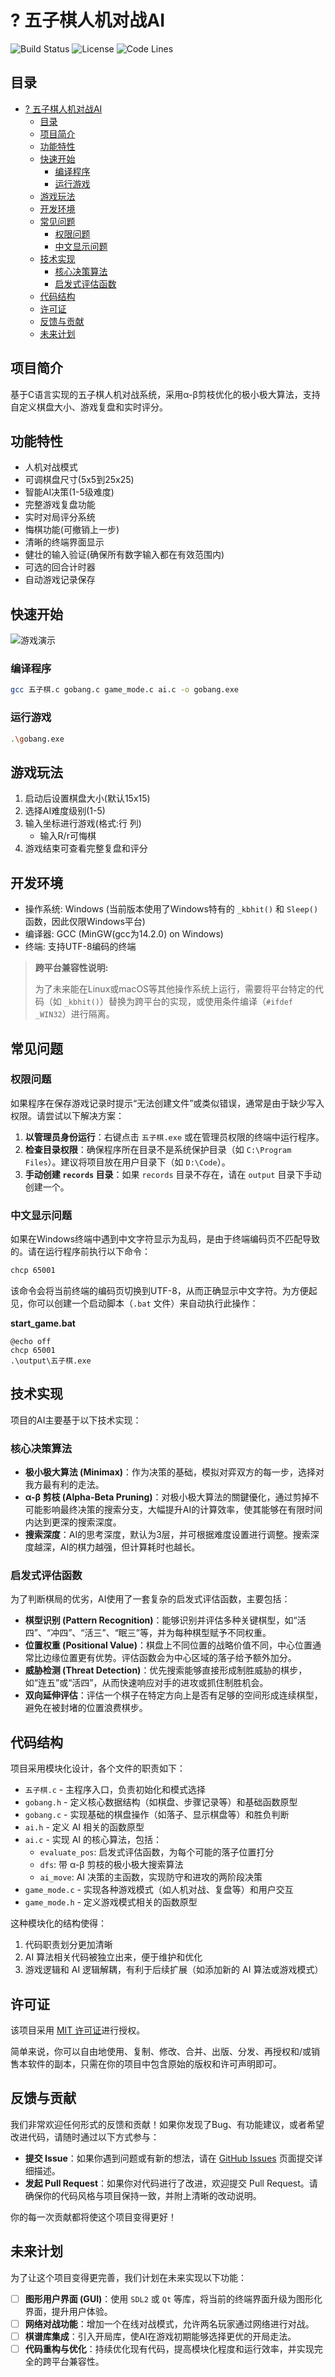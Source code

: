 # ? 五子棋人机对战AI

![Build Status](https://img.shields.io/badge/build-passing-brightgreen)
![License](https://img.shields.io/badge/license-MIT-blue)
![Code Lines](https://img.shields.io/tokei/lines/github/your-username/your-repo)

## 目录
- [? 五子棋人机对战AI](#-五子棋人机对战ai)
  - [目录](#目录)
  - [项目简介](#项目简介)
  - [功能特性](#功能特性)
  - [快速开始](#快速开始)
    - [编译程序](#编译程序)
    - [运行游戏](#运行游戏)
  - [游戏玩法](#游戏玩法)
  - [开发环境](#开发环境)
  - [常见问题](#常见问题)
    - [权限问题](#权限问题)
    - [中文显示问题](#中文显示问题)
  - [技术实现](#技术实现)
    - [核心决策算法](#核心决策算法)
    - [启发式评估函数](#启发式评估函数)
  - [代码结构](#代码结构)
  - [许可证](#许可证)
  - [反馈与贡献](#反馈与贡献)
  - [未来计划](#未来计划)

## 项目简介
基于C语言实现的五子棋人机对战系统，采用α-β剪枝优化的极小极大算法，支持自定义棋盘大小、游戏复盘和实时评分。

## 功能特性
- 人机对战模式
- 可调棋盘尺寸(5x5到25x25)
- 智能AI决策(1-5级难度)
- 完整游戏复盘功能
- 实时对局评分系统
- 悔棋功能(可撤销上一步)
- 清晰的终端界面显示
- 健壮的输入验证(确保所有数字输入都在有效范围内)
- 可选的回合计时器
- 自动游戏记录保存

## 快速开始

![游戏演示](https://your-gif-url.com/demo.gif)

### 编译程序
```bash
gcc 五子棋.c gobang.c game_mode.c ai.c -o gobang.exe
```

### 运行游戏
```bash
.\gobang.exe
```

## 游戏玩法
1. 启动后设置棋盘大小(默认15x15)
2. 选择AI难度级别(1-5)
3. 输入坐标进行游戏(格式:行 列)
   - 输入R/r可悔棋
4. 游戏结束可查看完整复盘和评分

## 开发环境
- 操作系统: Windows (当前版本使用了Windows特有的 `_kbhit()` 和 `Sleep()` 函数，因此仅限Windows平台)
- 编译器: GCC (MinGW(gcc为14.2.0) on Windows)
- 终端: 支持UTF-8编码的终端

> **跨平台兼容性说明:**
> 
> 为了未来能在Linux或macOS等其他操作系统上运行，需要将平台特定的代码（如 `_kbhit()`）替换为跨平台的实现，或使用条件编译（`#ifdef _WIN32`）进行隔离。

## 常见问题

### 权限问题
如果程序在保存游戏记录时提示“无法创建文件”或类似错误，通常是由于缺少写入权限。请尝试以下解决方案：

1.  **以管理员身份运行**：右键点击 `五子棋.exe` 或在管理员权限的终端中运行程序。
2.  **检查目录权限**：确保程序所在目录不是系统保护目录（如 `C:\Program Files`）。建议将项目放在用户目录下（如 `D:\Code`）。
3.  **手动创建 `records` 目录**：如果 `records` 目录不存在，请在 `output` 目录下手动创建一个。

### 中文显示问题
如果在Windows终端中遇到中文字符显示为乱码，是由于终端编码页不匹配导致的。请在运行程序前执行以下命令：

```bash
chcp 65001
```

该命令会将当前终端的编码页切换到UTF-8，从而正确显示中文字符。为方便起见，你可以创建一个启动脚本（`.bat` 文件）来自动执行此操作：

**start_game.bat**
```batch
@echo off
chcp 65001
.\output\五子棋.exe
```

## 技术实现

项目的AI主要基于以下技术实现：

### 核心决策算法

-   **极小极大算法 (Minimax)**：作为决策的基础，模拟对弈双方的每一步，选择对我方最有利的走法。
-   **α-β 剪枝 (Alpha-Beta Pruning)**：对极小极大算法的關鍵優化，通过剪掉不可能影响最终决策的搜索分支，大幅提升AI的计算效率，使其能够在有限时间内达到更深的搜索深度。
-   **搜索深度**：AI的思考深度，默认为3层，并可根据难度设置进行调整。搜索深度越深，AI的棋力越强，但计算耗时也越长。

### 启发式评估函数

为了判断棋局的优劣，AI使用了一套复杂的启发式评估函数，主要包括：

-   **棋型识别 (Pattern Recognition)**：能够识别并评估多种关键棋型，如“活四”、“冲四”、“活三”、“眠三”等，并为每种棋型赋予不同权重。
-   **位置权重 (Positional Value)**：棋盘上不同位置的战略价值不同，中心位置通常比边缘位置更有优势。评估函数会为中心区域的落子给予额外加分。
-   **威胁检测 (Threat Detection)**：优先搜索能够直接形成制胜威胁的棋步，如“连五”或“活四”，从而快速响应对手的进攻或抓住制胜机会。
-   **双向延伸评估**：评估一个棋子在特定方向上是否有足够的空间形成连续棋型，避免在被封堵的位置浪费棋步。

## 代码结构

项目采用模块化设计，各个文件的职责如下：

- `五子棋.c` - 主程序入口，负责初始化和模式选择
- `gobang.h` - 定义核心数据结构（如棋盘、步骤记录等）和基础函数原型
- `gobang.c` - 实现基础的棋盘操作（如落子、显示棋盘等）和胜负判断
- `ai.h` - 定义 AI 相关的函数原型
- `ai.c` - 实现 AI 的核心算法，包括：
  - `evaluate_pos`: 启发式评估函数，为每个可能的落子位置打分
  - `dfs`: 带 α-β 剪枝的极小极大搜索算法
  - `ai_move`: AI 决策的主函数，实现防守和进攻的两阶段决策
- `game_mode.c` - 实现各种游戏模式（如人机对战、复盘等）和用户交互
- `game_mode.h` - 定义游戏模式相关的函数原型

这种模块化的结构使得：
1. 代码职责划分更加清晰
2. AI 算法相关代码被独立出来，便于维护和优化
3. 游戏逻辑和 AI 逻辑解耦，有利于后续扩展（如添加新的 AI 算法或游戏模式）

## 许可证

该项目采用 [MIT 许可证](https://opensource.org/licenses/MIT)进行授权。

简单来说，你可以自由地使用、复制、修改、合并、出版、分发、再授权和/或销售本软件的副本，只需在你的项目中包含原始的版权和许可声明即可。

## 反馈与贡献

我们非常欢迎任何形式的反馈和贡献！如果你发现了Bug、有功能建议，或者希望改进代码，请随时通过以下方式参与：

-   **提交 Issue**：如果你遇到问题或有新的想法，请在 [GitHub Issues](https://github.com/LHY0125/Gobang-Game/issues) 页面提交详细描述。
-   **发起 Pull Request**：如果你对代码进行了改进，欢迎提交 Pull Request。请确保你的代码风格与项目保持一致，并附上清晰的改动说明。

你的每一次贡献都将使这个项目变得更好！

## 未来计划

为了让这个项目变得更完善，我们计划在未来实现以下功能：

-   [ ] **图形用户界面 (GUI)**：使用 `SDL2` 或 `Qt` 等库，将当前的终端界面升级为图形化界面，提升用户体验。
-   [ ] **网络对战功能**：增加一个在线对战模式，允许两名玩家通过网络进行对战。
-   [ ] **棋谱库集成**：引入开局库，使AI在游戏初期能够选择更优的开局走法。
-   [ ] **代码重构与优化**：持续优化现有代码，提高模块化程度和运行效率，并实现完全的跨平台兼容性。